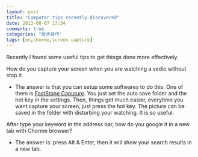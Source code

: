 ```yaml
---
layout: post
title: "Computer tips recently discovered"
date: 2013-08-07 17:34
comments: true
categories: "技术技巧"
tags: [en,chorme,screen capture]
---
```

Recently I found some useful tips to get things done more effectively.  

How do you capture your screen when you are watching a vedio without stop it.  
-   The answer is that you can setup some softwares to do this. One of them is [FastStone Caputure](http://www.aplusfreeware.com/categories/mmedia/FastStoneCapture.html). You just set the auto save folder and the hot key in the settings. Then, things get much easier, everytime you want capture your screen, just press the hot key. The picture can be saved in the folder with disturbing your watching. It is so useful.  

After type your keyword in the address bar, how do you google it in a new tab with Chorme browser?  
-   The answer is: press Alt & Enter, then it will show your search results in a new tab.  